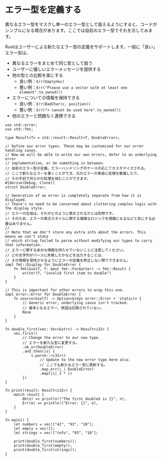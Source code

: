 <!--
# Defining an error type
-->
# エラー型を定義する

<!--
Sometimes it simplifies the code to mask all of the different errors with a
single type of error.  We'll show this with a custom error.
-->
異なるエラー型をマスクし単一のエラー型として扱えるようにすると、コードがシンプルになる場合があります。ここでは自前のエラー型でそれを示してみます。

<!--
Rust allows us to define our own error types. In general, a "good" error type:
-->
Rustはユーザーによる新たなエラー型の定義をサポートします。一般に「良い」エラー型は、

<!--
* Represents different errors with the same type
* Presents nice error messages to the user
* Is easy to compare with other types
    - Good: `Err(EmptyVec)`
    - Bad: `Err("Please use a vector with at least one element".to_owned())`
* Can hold information about the error
    - Good: `Err(BadChar(c, position))`
    - Bad: `Err("+ cannot be used here".to_owned())`
* Composes well with other errors
-->
* 異なるエラーをまとめて同じ型として扱う
* ユーザーに優しいエラーメッセージを提供する
* 他の型との比較を楽にする
    - 良い例：`Err(EmptyVec)`
    - 悪い例：`Err("Please use a vector with at least one element".to_owned())`
* エラーについての情報を保持できる
    - 良い例：`Err(BadChar(c, position))`
    - 悪い例：`Err("+ cannot be used here".to_owned())`
* 他のエラーと問題なく連携できる

```rust,editable
use std::error;
use std::fmt;

type Result<T> = std::result::Result<T, DoubleError>;

// Define our error types. These may be customized for our error handling cases.
// Now we will be able to write our own errors, defer to an underlying error
// implementation, or do something in between.
// 自前のエラー型の定義。エラーハンドリングのケースの応じてカスタマイズされる。
// ここで新たなエラーを書くことができ、元のエラーの実装に処理を委譲したり、
// その手前で何らかの処理を挟むことができます。
#[derive(Debug, Clone)]
struct DoubleError;

// Generation of an error is completely separate from how it is displayed.
// There's no need to be concerned about cluttering complex logic with the display style.
// エラーの生成は、それがどのように表示されるかとは別物です。
// そのため、エラーの表示スタイルに関する複雑なロジックを煩雑になるなどと気にする必要はありません。
//
// Note that we don't store any extra info about the errors. This means we can't state
// which string failed to parse without modifying our types to carry that information.
// エラーに関する余分な情報を持たせていないことに注意してください。
// どの文字列がパースに失敗したかなどを出力することは、
// その情報を保持させるようにエラーの定義を修正しない限りできません。
impl fmt::Display for DoubleError {
    fn fmt(&self, f: &mut fmt::Formatter) -> fmt::Result {
        write!(f, "invalid first item to double")
    }
}

// This is important for other errors to wrap this one.
impl error::Error for DoubleError {
    fn source(&self) -> Option<&(dyn error::Error + 'static)> {
        // Generic error, underlying cause isn't tracked.
        // 基本となるエラー、原因は記録されていない。
        None
    }
}

fn double_first(vec: Vec<&str>) -> Result<i32> {
    vec.first()
        // Change the error to our new type.
        // エラーを新たな型に変更する。
        .ok_or(DoubleError)
        .and_then(|s| {
            s.parse::<i32>()
                // Update to the new error type here also.
                // ここでも新たなエラー型に更新する。
                .map_err(|_| DoubleError)
                .map(|i| 2 * i)
        })
}

fn print(result: Result<i32>) {
    match result {
        Ok(n) => println!("The first doubled is {}", n),
        Err(e) => println!("Error: {}", e),
    }
}

fn main() {
    let numbers = vec!["42", "93", "18"];
    let empty = vec![];
    let strings = vec!["tofu", "93", "18"];

    print(double_first(numbers));
    print(double_first(empty));
    print(double_first(strings));
}
```

